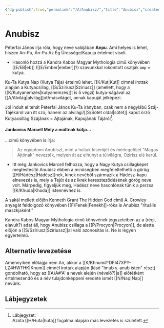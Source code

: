 ```yaml
---
{"dg-publish":true,"permalink":"/A/Anubisz/","title":"Anubisz","created":"2023-12-04T07:35","updated":"2024-10-22T22:14"}
---
```



# Anubisz

Péterfai János írja róla, hogy neve valójában **Anpu**. Ami helyes is lehet, hiszen An-Pu, Án-Pu Az Ég Üressége/Kapuja értelmet viseli.  
- Hasonló hozzá a Kandra Kabos Magyar Mythologia című könyvében [[E/EB\|eb]] ([[E/Ember\|ember]]?) szavunkkal rokonított osztják `amp` = kutya.

Ku-Ta Kutya Nap (Kutya Tája) értelmű lehet. [[K/Kut\|Kut]] címnél írottak alapján a Kutyacsillag, [[S/Szíriusz\|Szíriusz]] (amellett, hogy a [[K/Kutyanemzés\|kutyanemzés]]t is ő végzi) kutya-ságával az [[A/Alvilág\|alvilág]]ot/másvilágot, annak kapuját jelképezi.  

Jól indult el tehát Péterfai János Ku-Ta irányban, csak nem a négylábú Száj-Tájékáról van itt szó, hanem az alvilági/[[S/Sötét oldal\|sötét]] kaput őrző Kutyacsillag Szájának = Ajtajának, Kapujának Tájáról[^1].  

#### Jankovics Marcell Mély a múltnak kútja...  

...című könyvében is írja:  
> Az egyiptomi Anubiszt, mint a holtak kísérőjét és mérlegelőjét "Magas Ajtónak" nevezték, melyen át az elhunyt a túlvilágra, Ozirisz elé kerül.  
- Itt még Jankovics Marcell felhozza, hogy a Nagy Kutya csillagképet megtestesítő Anubisz ebben a minőségben megfeleltethető a görög [[H/Hádész\|Hádész]]nek, kinek nevéből származik a Hádész-kapu elnevezés is, mely a Tejút és az Ikrek kereszteződésének görög neve volt. Márpedig, figyeljük meg, Hádész neve hasonlónak tűnik a perzsa [[K/Khuda\|Khoda]] istennévhez is.  

A sakál mellett előjön Kenneth Grant The Hidden God című A. Crowley anyagát feldolgozó könyvében [[F/Fenek\|Fenekh]]-róka is Anubisz "rituális maszkjaként."  

Kandra Kabos Magyar Mythologia című könyvének jegyzeteiben az a (régi, elavult?) adat áll, hogy Anubisz csillaga a [[P/Procyon\|Procyon]], de alatta előjön a [[S/Szíriusz\|Szíriussz]]al való azonosítás is. Ne is legyen egyértelmű.  

## Alternatív levezetése

Amennyiben előtagja nem An, akkor a [[K/Khnum#^DFI47XPY-LZ4HWTHK\|Knum]] címnél írottak alapján (lásd "hnub v. anub isten" részt) gondolható, hogy az [[A/A#'A' a nevek elején (névelő?)\|a]] előtétként értelmezendő és a név tulajdonképpeni eredete ismét [[N/Nap\|Nap]] nevünk.  

## Lábjegyzetek

[^1]: Lábjegyzet:  
Azóta [[H/Huta\|huta]] fogalma alapján más levezetés is született.  